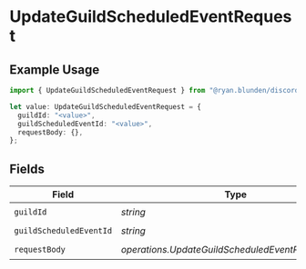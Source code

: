 # UpdateGuildScheduledEventRequest

## Example Usage

```typescript
import { UpdateGuildScheduledEventRequest } from "@ryan.blunden/discord-sdk/models/operations";

let value: UpdateGuildScheduledEventRequest = {
  guildId: "<value>",
  guildScheduledEventId: "<value>",
  requestBody: {},
};
```

## Fields

| Field                                             | Type                                              | Required                                          | Description                                       |
| ------------------------------------------------- | ------------------------------------------------- | ------------------------------------------------- | ------------------------------------------------- |
| `guildId`                                         | *string*                                          | :heavy_check_mark:                                | N/A                                               |
| `guildScheduledEventId`                           | *string*                                          | :heavy_check_mark:                                | N/A                                               |
| `requestBody`                                     | *operations.UpdateGuildScheduledEventRequestBody* | :heavy_check_mark:                                | N/A                                               |